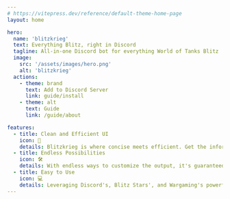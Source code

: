 ```yaml
---
# https://vitepress.dev/reference/default-theme-home-page
layout: home

hero:
  name: 'blitzkrieg'
  text: Everything Blitz, right in Discord
  tagline: All-in-one Discord bot for everything World of Tanks Blitz
  image:
    src: '/assets/images/hero.png'
    alt: 'blitzkrieg'
  actions:
    - theme: brand
      text: Add to Discord Server
      link: guide/install
    - theme: alt
      text: Guide
      link: /guide/about

features:
  - title: Clean and Efficient UI
    icon: 🚀
    details: Blitzkrieg is where concise meets efficient. Get the information you need in the way you want.
  - title: Endless Possibilities
    icon: 🛠
    details: With endless ways to customize the output, it's guaranteed that you'll always get the information you need.
  - title: Easy to Use
    icon: 💻
    details: Leveraging Discord's, Blitz Stars', and Wargaming's powerful APIS, Blitzkrieg does all the hard work for you.
---
```

